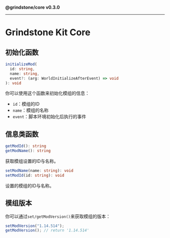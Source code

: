 **@grindstone/core v0.3.0**

***

# Grindstone Kit Core
## 初始化函数
~~~ts
initializeMod(
  id: string,
  name: string,
  event?: (arg: WorldInitializeAfterEvent) => void
): void
~~~

你可以使用这个函数来初始化模组的信息：

- `id`：模组的ID
- `name`：模组的名称
- `event`：脚本环境初始化后执行的事件

## 信息类函数
~~~ts
getModId(): string
getModName(): string
~~~

获取模组设置的ID与名称。

~~~ts
setModName(name: string): void
setModId(id: string): void
~~~

设置的模组的ID与名称。

## 模组版本
你可以通过`set/getModVersion()`来获取模组的版本：

~~~ts
setModVersion("1.14.514");
getModVersion(); // return '1.14.514'
~~~
